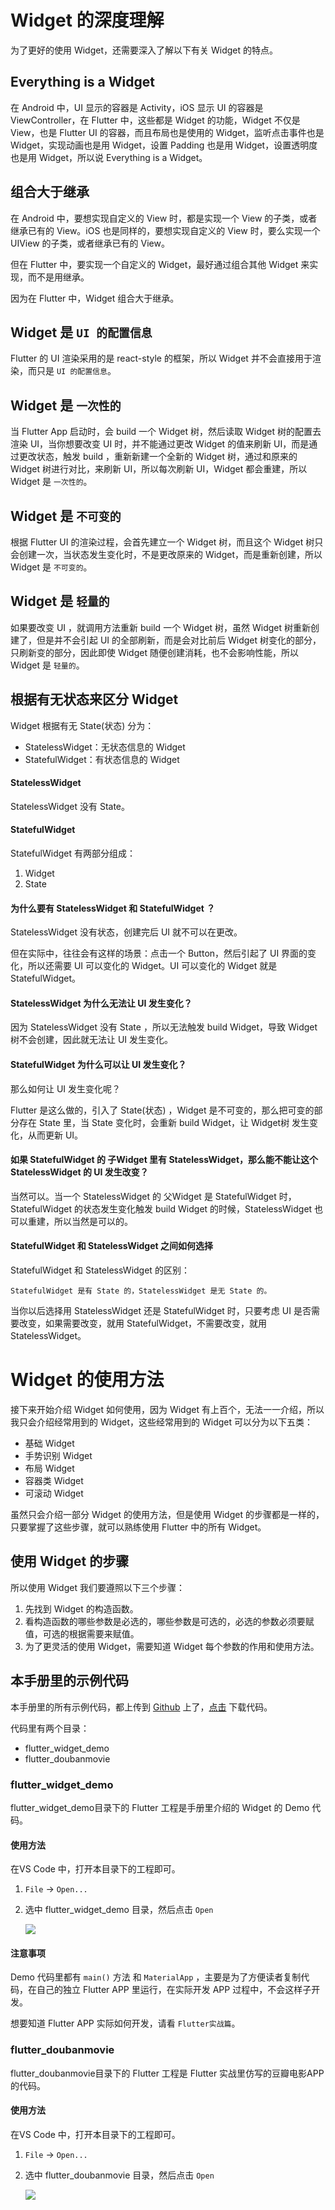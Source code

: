 # Widget 的深度理解

为了更好的使用 Widget，还需要深入了解以下有关 Widget 的特点。

## Everything is a Widget
在 Android 中，UI 显示的容器是 Activity，iOS 显示 UI 的容器是 ViewController，在 Flutter 中，这些都是 Widget 的功能，Widget 不仅是 View，也是 Flutter UI 的容器，而且布局也是使用的 Widget，监听点击事件也是 Widget，实现动画也是用 Widget，设置 Padding 也是用 Widget，设置透明度也是用 Widget，所以说 Everything is a Widget。

## 组合大于继承
在 Android 中，要想实现自定义的 View 时，都是实现一个 View 的子类，或者继承已有的 View。iOS 也是同样的，要想实现自定义的 View 时，要么实现一个 UIView 的子类，或者继承已有的 View。

但在 Flutter 中，要实现一个自定义的 Widget，最好通过组合其他 Widget 来实现，而不是用继承。

因为在 Flutter 中，Widget 组合大于继承。


## Widget 是 `UI 的配置信息`

Flutter 的 UI 渲染采用的是 react-style 的框架，所以 Widget 并不会直接用于渲染，而只是 `UI 的配置信息`。

## Widget 是 `一次性的`

当 Flutter App 启动时，会 build 一个 Widget 树，然后读取 Widget 树的配置去渲染 UI，当你想要改变 UI 时，并不能通过更改 Widget 的值来刷新 UI，而是通过更改状态，触发 build ，重新新建一个全新的 Widget 树，通过和原来的 Widget 树进行对比，来刷新 UI，所以每次刷新 UI，Widget 都会重建，所以 Widget 是 `一次性的`。

## Widget 是 `不可变的`
根据 Flutter UI 的渲染过程，会首先建立一个 Widget 树，而且这个 Widget 树只会创建一次，当状态发生变化时，不是更改原来的 Widget，而是重新创建，所以 Widget 是 `不可变的`。

## Widget 是 `轻量的`

如果要改变 UI ，就调用方法重新 build 一个 Widget 树，虽然 Widget 树重新创建了，但是并不会引起 UI 的全部刷新，而是会对比前后 Widget 树变化的部分，只刷新变的部分，因此即使 Widget 随便创建消耗，也不会影响性能，所以 Widget 是 `轻量的`。


## 根据有无状态来区分 Widget

Widget 根据有无 State(状态) 分为：
    
* StatelessWidget：无状态信息的 Widget
* StatefulWidget：有状态信息的 Widget

#### StatelessWidget
StatelessWidget 没有 State。

#### StatefulWidget
StatefulWidget 有两部分组成：

1. Widget
2. State

#### 为什么要有 StatelessWidget 和 StatefulWidget ？
StatelessWidget 没有状态，创建完后 UI 就不可以在更改。

但在实际中，往往会有这样的场景：点击一个 Button，然后引起了 UI 界面的变化，所以还需要 UI 可以变化的 Widget。UI 可以变化的 Widget 就是 StatefulWidget。

#### StatelessWidget 为什么无法让 UI 发生变化？
因为 StatelessWidget 没有 State ，所以无法触发 build Widget，导致 Widget 树不会创建，因此就无法让 UI 发生变化。

#### StatefulWidget 为什么可以让 UI 发生变化？

那么如何让 UI 发生变化呢？

Flutter 是这么做的，引入了 State(状态) ，Widget 是不可变的，那么把可变的部分存在 State 里，当 State 变化时，会重新 build Widget，让 Widget树 发生变化，从而更新 UI。

#### 如果 StatefulWidget 的 子Widget 里有 StatelessWidget，那么能不能让这个 StatelessWidget 的 UI 发生改变？
当然可以。当一个 StatelessWidget 的 父Widget 是 StatefulWidget 时，StatefulWidget 的状态发生变化触发 build Widget 的时候，StatelessWidget 也可以重建，所以当然是可以的。

#### StatefulWidget 和 StatelessWidget 之间如何选择
StatefulWidget 和 StatelessWidget 的区别：
```!
StatefulWidget 是有 State 的，StatelessWidget 是无 State 的。
```

当你以后选择用 StatelessWidget 还是 StatefulWidget 时，只要考虑 UI 是否需要改变，如果需要改变，就用 StatefulWidget，不需要改变，就用 StatelessWidget。



# Widget 的使用方法
接下来开始介绍 Widget 如何使用，因为 Widget 有上百个，无法一一介绍，所以我只会介绍经常用到的 Widget，这些经常用到的 Widget 可以分为以下五类：

* 基础 Widget
* 手势识别 Widget
* 布局 Widget
* 容器类 Widget
* 可滚动 Widget

虽然只会介绍一部分 Widget 的使用方法，但是使用 Widget 的步骤都是一样的，只要掌握了这些步骤，就可以熟练使用 Flutter 中的所有 Widget。

## 使用 Widget 的步骤
    
所以使用 Widget 我们要遵照以下三个步骤：
    
1. 先找到 Widget 的构造函数。
2. 看构造函数的哪些参数是必选的，哪些参数是可选的，必选的参数必须要赋值，可选的根据需要来赋值。
3. 为了更灵活的使用 Widget，需要知道 Widget 每个参数的作用和使用方法。

## 本手册里的示例代码

本手册里的所有示例代码，都上传到 [Github](https://github.com/koudle/The-Guide-to-the-Flutter) 上了，[点击](https://github.com/koudle/The-Guide-to-the-Flutter) 下载代码。

代码里有两个目录：

* flutter_widget_demo 
* flutter_doubanmovie 


### flutter_widget_demo 

flutter_widget_demo目录下的 Flutter 工程是手册里介绍的 Widget 的 Demo 代码。

#### 使用方法

在VS Code 中，打开本目录下的工程即可。

1. `File` -> `Open...`

2. 选中 flutter_widget_demo 目录，然后点击 `Open`
    
    ![](https://user-gold-cdn.xitu.io/2019/4/17/16a2aa70cc13bdcf?w=1690&h=988&f=jpeg&s=194514)

#### 注意事项
 Demo 代码里都有 `main()` 方法 和 `MaterialApp` ，主要是为了方便读者复制代码，在自己的独立 Flutter APP 里运行，在实际开发 APP 过程中，不会这样子开发。



想要知道 Flutter APP 实际如何开发，请看 `Flutter实战篇`。

### flutter_doubanmovie 

flutter_doubanmovie目录下的 Flutter 工程是 Flutter 实战里仿写的豆瓣电影APP的代码。

#### 使用方法

在VS Code 中，打开本目录下的工程即可。

1. `File` -> `Open...`

2. 选中 flutter_doubanmovie 目录，然后点击 `Open`

    ![](https://user-gold-cdn.xitu.io/2019/4/17/16a2aa75ca9303cb?w=1690&h=988&f=jpeg&s=194659)